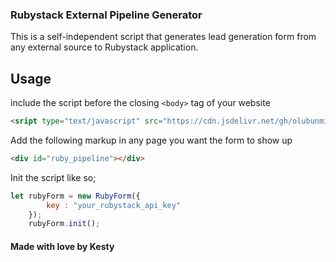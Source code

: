 ### Rubystack External Pipeline Generator
This is a self-independent script that generates lead generation form from
any external source to Rubystack application.

## Usage
include the script before the closing ```<body>``` tag of your website
```html
<sript type="text/javascript" src="https://cdn.jsdelivr.net/gh/olubunmitosin/ruby-external-pipeline/dist/ruby-pipeline.js"></script>
```

Add the following markup in any page you want the form to show up
```html
<div id="ruby_pipeline"></div>
```

Init the script like so;
```javascript
let rubyForm = new RubyForm({
        key : "your_rubystack_api_key"
    });
    rubyForm.init();
```

#### Made with love by Kesty
